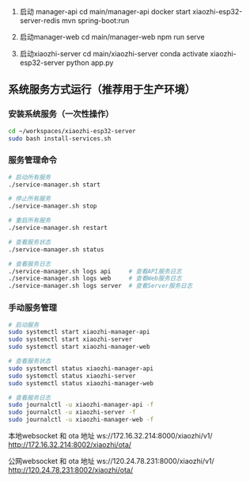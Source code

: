 

1. 启动 manager-api 
    cd  main/manager-api 
    docker start xiaozhi-esp32-server-redis
    mvn spring-boot:run

2. 启动manager-web 
    cd main/manager-web
    npm run serve 
    

3. 启动xiaozhi-server
     cd main/xiaozhi-server
     conda activate xiaozhi-esp32-server
     python app.py

## 系统服务方式运行（推荐用于生产环境）

### 安装系统服务（一次性操作）
```bash
cd ~/workspaces/xiaozhi-esp32-server
sudo bash install-services.sh
```

### 服务管理命令
```bash
# 启动所有服务
./service-manager.sh start

# 停止所有服务
./service-manager.sh stop

# 重启所有服务
./service-manager.sh restart

# 查看服务状态
./service-manager.sh status

# 查看服务日志
./service-manager.sh logs api     # 查看API服务日志
./service-manager.sh logs web     # 查看Web服务日志
./service-manager.sh logs server  # 查看Server服务日志
```

### 手动服务管理
```bash
# 启动服务
sudo systemctl start xiaozhi-manager-api
sudo systemctl start xiaozhi-server
sudo systemctl start xiaozhi-manager-web

# 查看服务状态
sudo systemctl status xiaozhi-manager-api
sudo systemctl status xiaozhi-server
sudo systemctl status xiaozhi-manager-web

# 查看服务日志
sudo journalctl -u xiaozhi-manager-api -f
sudo journalctl -u xiaozhi-server -f
sudo journalctl -u xiaozhi-manager-web -f
```

本地websocket 和 ota 地址
ws://172.16.32.214:8000/xiaozhi/v1/
http://172.16.32.214:8002/xiaozhi/ota/

公网websocket 和 ota 地址
ws://120.24.78.231:8000/xiaozhi/v1/
http://120.24.78.231:8002/xiaozhi/ota/
